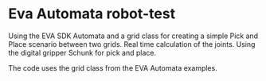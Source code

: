 # Eva Automata robot-test
Using the EVA SDK Automata and a grid class for creating a simple Pick and Place scenario between two grids. Real time calculation of the joints. 
Using the digital gripper Schunk for pick and place. 

The  code uses the grid class from the EVA Automata examples. 
